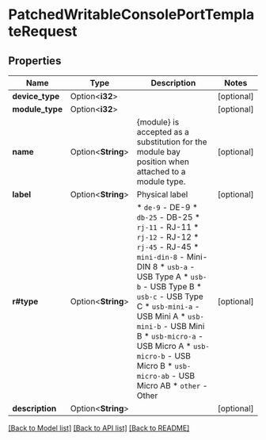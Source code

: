 # PatchedWritableConsolePortTemplateRequest

## Properties

Name | Type | Description | Notes
------------ | ------------- | ------------- | -------------
**device_type** | Option<**i32**> |  | [optional]
**module_type** | Option<**i32**> |  | [optional]
**name** | Option<**String**> | {module} is accepted as a substitution for the module bay position when attached to a module type. | [optional]
**label** | Option<**String**> | Physical label | [optional]
**r#type** | Option<**String**> | * `de-9` - DE-9 * `db-25` - DB-25 * `rj-11` - RJ-11 * `rj-12` - RJ-12 * `rj-45` - RJ-45 * `mini-din-8` - Mini-DIN 8 * `usb-a` - USB Type A * `usb-b` - USB Type B * `usb-c` - USB Type C * `usb-mini-a` - USB Mini A * `usb-mini-b` - USB Mini B * `usb-micro-a` - USB Micro A * `usb-micro-b` - USB Micro B * `usb-micro-ab` - USB Micro AB * `other` - Other | [optional]
**description** | Option<**String**> |  | [optional]

[[Back to Model list]](../README.md#documentation-for-models) [[Back to API list]](../README.md#documentation-for-api-endpoints) [[Back to README]](../README.md)


